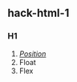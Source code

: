 ## hack-html-1

### H1
1. *[Position]([https://github.com/GokoshiJr/calculo-numerico/tree/master/src/evaluacion1](https://github.com/GokoshiJr/hack-html-1/tree/master/H1/1.%20position)https://github.com/GokoshiJr/hack-html-1/tree/master/H1/1.%20position)*
2. Float
3. Flex
